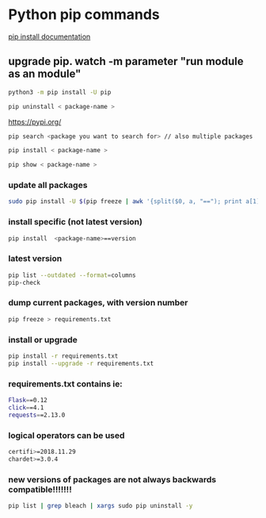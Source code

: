 # Python pip commands

[pip install documentation](https://pip.pypa.io/en/stable/reference/pip_install/#id18)

## upgrade pip. watch -m parameter "run module as an module"

```bash
python3 -m pip install -U pip
```

```bash
pip uninstall < package-name >
```

<https://pypi.org/>

```bash
pip search <package you want to search for> // also multiple packages
```

```bash
pip install < package-name >
```

```bash
pip show < package-name >
```

### update all packages

```bash
sudo pip install -U $(pip freeze | awk '{split($0, a, "=="); print a[1]}')
```

### install specific (not latest version)

```bash
pip install  <package-name>==version
```

### latest version

```bash
pip list --outdated --format=columns
pip-check
```

### dump current packages, with version number

```bash
pip freeze > requirements.txt
```

### install or upgrade

```bash
pip install -r requirements.txt
pip install --upgrade -r requirements.txt
```

### requirements.txt contains ie:

```bash
Flask==0.12
click==4.1
requests==2.13.0
```

### logical operators can be used

```bash
certifi>=2018.11.29
chardet>=3.0.4
```

### new versions of packages are not always backwards compatible!!!!!!!

```bash
pip list | grep bleach | xargs sudo pip uninstall -y
```
